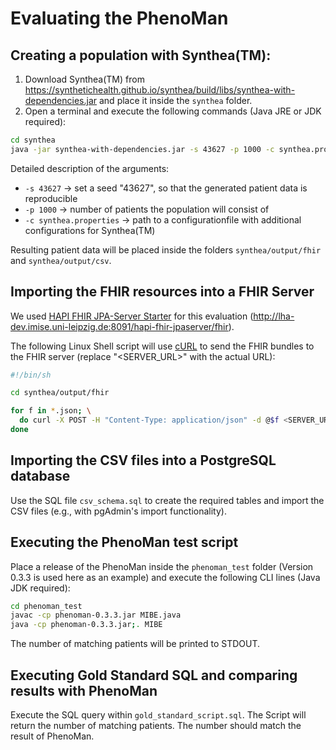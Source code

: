 ﻿# Evaluating the PhenoMan

## Creating a population with Synthea(TM):

1. Download Synthea(TM) from https://synthetichealth.github.io/synthea/build/libs/synthea-with-dependencies.jar
   and place it inside the `synthea` folder.
2. Open a terminal and execute the following commands (Java JRE or JDK required):
```bash
cd synthea
java -jar synthea-with-dependencies.jar -s 43627 -p 1000 -c synthea.properties
```

Detailed description of the arguments:
* `-s 43627` -> set a seed "43627", so that the generated patient data is reproducible
* `-p 1000` -> number of patients the population will consist of
* `-c synthea.properties` -> path to a configurationfile with additional configurations for Synthea(TM)

Resulting patient data will be placed inside the folders `synthea/output/fhir` and `synthea/output/csv`.

## Importing the FHIR resources into a FHIR Server

We used [HAPI FHIR JPA-Server Starter](https://github.com/hapifhir/hapi-fhir-jpaserver-starter) for this evaluation (http://lha-dev.imise.uni-leipzig.de:8091/hapi-fhir-jpaserver/fhir).

The following Linux Shell script will use [cURL](https://curl.haxx.se) to send the FHIR bundles to the FHIR server (replace "<SERVER\_URL>" with the actual URL):
```bash
#!/bin/sh

cd synthea/output/fhir

for f in *.json; \
  do curl -X POST -H "Content-Type: application/json" -d @$f <SERVER_URL>; \
done
```

## Importing the CSV files into a PostgreSQL database

Use the SQL file `csv_schema.sql` to create the required tables and import the CSV files (e.g., with pgAdmin's import functionality).

## Executing the PhenoMan test script

Place a release of the PhenoMan inside the `phenoman_test` folder (Version 0.3.3 is used here as an example) and execute the following CLI lines (Java JDK required):

```bash
cd phenoman_test
javac -cp phenoman-0.3.3.jar MIBE.java
java -cp phenoman-0.3.3.jar;. MIBE
```

The number of matching patients will be printed to STDOUT.

## Executing Gold Standard SQL and comparing results with PhenoMan

Execute the SQL query within `gold_standard_script.sql`. The Script will return the number of matching patients. The number should match the result of PhenoMan.
